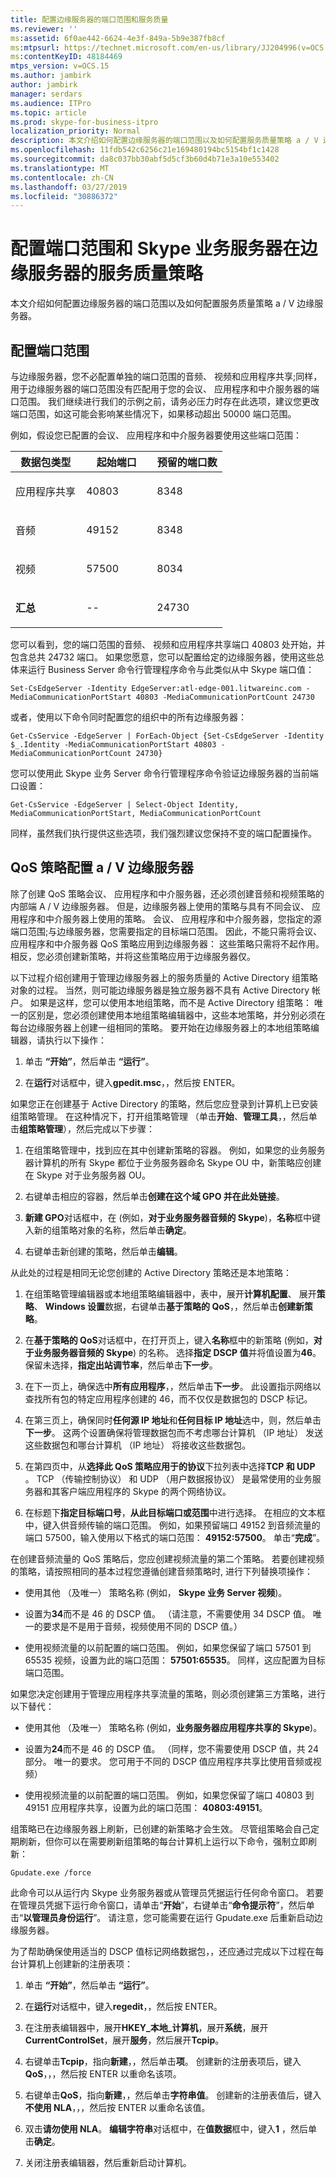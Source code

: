```yaml
---
title: 配置边缘服务器的端口范围和服务质量
ms.reviewer: ''
ms:assetid: 6f0ae442-6624-4e3f-849a-5b9e387fb8cf
ms:mtpsurl: https://technet.microsoft.com/en-us/library/JJ204996(v=OCS.15)
ms:contentKeyID: 48184469
mtps_version: v=OCS.15
ms.author: jambirk
author: jambirk
manager: serdars
ms.audience: ITPro
ms.topic: article
ms.prod: skype-for-business-itpro
localization_priority: Normal
description: 本文介绍如何配置边缘服务器的端口范围以及如何配置服务质量策略 a / V 边缘服务器。
ms.openlocfilehash: 11fdb542c6256c21e169480194bc5154bf1c1428
ms.sourcegitcommit: da8c037bb30abf5d5cf3b60d4b71e3a10e553402
ms.translationtype: MT
ms.contentlocale: zh-CN
ms.lasthandoff: 03/27/2019
ms.locfileid: "30886372"
---
```

# <a name="configuring-port-ranges-and-a-quality-of-service-policy-for-your-edge-servers-in-skype-for-business-server"></a>配置端口范围和 Skype 业务服务器在边缘服务器的服务质量策略

本文介绍如何配置边缘服务器的端口范围以及如何配置服务质量策略 a / V 边缘服务器。

## <a name="configure-port-ranges"></a>配置端口范围

与边缘服务器，您不必配置单独的端口范围的音频、 视频和应用程序共享;同样，用于边缘服务器的端口范围没有匹配用于您的会议、 应用程序和中介服务器的端口范围。 我们继续进行我们的示例之前，请务必压力时存在此选项，建议您更改端口范围，如这可能会影响某些情况下，如果移动超出 50000 端口范围。

例如，假设您已配置的会议、 应用程序和中介服务器要使用这些端口范围：


<table>
<colgroup>
<col style="width: 33%" />
<col style="width: 33%" />
<col style="width: 33%" />
</colgroup>
<thead>
<tr class="header">
<th>数据包类型</th>
<th>起始端口</th>
<th>预留的端口数</th>
</tr>
</thead>
<tbody>
<tr class="odd">
<td><p>应用程序共享</p></td>
<td><p>40803</p></td>
<td><p>8348</p></td>
</tr>
<tr class="even">
<td><p>音频</p></td>
<td><p>49152</p></td>
<td><p>8348</p></td>
</tr>
<tr class="odd">
<td><p>视频</p></td>
<td><p>57500</p></td>
<td><p>8034</p></td>
</tr>
<tr class="even">
<td><p><strong>汇总</strong></p></td>
<td><p>--</p></td>
<td><p>24730</p></td>
</tr>
</tbody>
</table>


您可以看到，您的端口范围的音频、 视频和应用程序共享端口 40803 处开始，并包含总共 24732 端口。 如果您愿意，您可以配置给定的边缘服务器，使用这些总体来运行 Business Server 命令行管理程序命令与此类似从中 Skype 端口值：

    Set-CsEdgeServer -Identity EdgeServer:atl-edge-001.litwareinc.com -MediaCommunicationPortStart 40803 -MediaCommunicationPortCount 24730

或者，使用以下命令同时配置您的组织中的所有边缘服务器：

    Get-CsService -EdgeServer | ForEach-Object {Set-CsEdgeServer -Identity $_.Identity -MediaCommunicationPortStart 40803 -MediaCommunicationPortCount 24730}

您可以使用此 Skype 业务 Server 命令行管理程序命令验证边缘服务器的当前端口设置：

    Get-CsService -EdgeServer | Select-Object Identity, MediaCommunicationPortStart, MediaCommunicationPortCount

同样，虽然我们执行提供这些选项，我们强烈建议您保持不变的端口配置操作。

## <a name="configure-a-qos-policy-for-your-av-edge-servers"></a>QoS 策略配置 a / V 边缘服务器

除了创建 QoS 策略会议、 应用程序和中介服务器，还必须创建音频和视频策略的内部端 A / V 边缘服务器。 但是，边缘服务器上使用的策略与具有不同会议、 应用程序和中介服务器上使用的策略。 会议、 应用程序和中介服务器，您指定的源端口范围;与边缘服务器，您需要指定的目标端口范围。 因此，不能只需将会议、 应用程序和中介服务器 QoS 策略应用到边缘服务器： 这些策略只需将不起作用。 相反，您必须创建新策略，并将这些策略应用于边缘服务器仅。

以下过程介绍创建用于管理边缘服务器上的服务质量的 Active Directory 组策略对象的过程。 当然，则可能边缘服务器是独立服务器不具有 Active Directory 帐户。 如果是这样，您可以使用本地组策略，而不是 Active Directory 组策略： 唯一的区别是，您必须创建使用本地组策略编辑器中，这些本地策略，并分别必须在每台边缘服务器上创建一组相同的策略。 要开始在边缘服务器上的本地组策略编辑器，请执行以下操作：

1.  单击 **“开始”**，然后单击 **“运行”**。

2.  在**运行**对话框中，键入**gpedit.msc**，，然后按 ENTER。

如果您正在创建基于 Active Directory 的策略，然后您应登录到计算机上已安装组策略管理。 在这种情况下，打开组策略管理 （单击**开始**、**管理工具**，，然后单击**组策略管理**），然后完成以下步骤：

1.  在组策略管理中，找到应在其中创建新策略的容器。 例如，如果您的业务服务器计算机的所有 Skype 都位于业务服务器命名 Skype OU 中，新策略应创建在 Skype 对于业务服务器 OU。

2.  右键单击相应的容器，然后单击**创建在这个域 GPO 并在此处链接**。

3.  **新建 GPO**对话框中，在 (例如，**对于业务服务器音频的 Skype**)，**名称**框中键入新的组策略对象的名称，然后单击**确定**。

4.  右键单击新创建的策略，然后单击**编辑**。

从此处的过程是相同无论您创建的 Active Directory 策略还是本地策略：

1.  在组策略管理编辑器或本地组策略编辑器中，表中，展开**计算机配置**、 展开**策略**、 **Windows 设置**数据，右键单击**基于策略的 QoS**，，然后单击**创建新策略**。

2.  在**基于策略的 QoS**对话框中，在打开页上，键入**名称**框中的新策略 (例如，**对于业务服务器音频的 Skype**) 的名称。 选择**指定 DSCP 值**并将值设置为**46**。 保留未选择，**指定出站调节率**，然后单击**下一步**。

3.  在下一页上，确保选中**所有应用程序**，，然后单击**下一步**。 此设置指示网络以查找所有包的特定应用程序创建的 46，而不仅仅是数据包的 DSCP 标记。

4.  在第三页上，确保同时**任何源 IP 地址**和**任何目标 IP 地址**选中，则，然后单击**下一步**。 这两个设置确保将管理数据包而不考虑哪台计算机 （IP 地址） 发送这些数据包和哪台计算机 （IP 地址） 将接收这些数据包。

5.  在第四页中，从**选择此 QoS 策略应用于的协议**下拉列表中选择**TCP 和 UDP** 。 TCP （传输控制协议） 和 UDP （用户数据报协议） 是最常使用的业务服务器和其客户端应用程序的 Skype 的两个网络协议。

6.  在标题下**指定目标端口号**，**从此目标端口或范围**中进行选择。 在相应的文本框中，键入供音频传输的端口范围。 例如，如果预留端口 49152 到音频流量的端口 57500，输入使用以下格式的端口范围： **49152:57500**。 单击“**完成**”。

在创建音频流量的 QoS 策略后，您应创建视频流量的第二个策略。 若要创建视频的策略，请按照相同的基本过程您遵循创建音频策略时, 进行下列替换项操作：

  - 使用其他 （及唯一） 策略名称 (例如， **Skype 业务 Server 视频**)。

  - 设置为**34**而不是 46 的 DSCP 值。 （请注意，不需要使用 34 DSCP 值。 唯一的要求是不是用于音频，视频使用不同的 DSCP 值。）

  - 使用视频流量的以前配置的端口范围。 例如，如果您保留了端口 57501 到 65535 视频，设置为此的端口范围： **57501:65535**。 同样，这应配置为目标端口范围。

如果您决定创建用于管理应用程序共享流量的策略，则必须创建第三方策略，进行以下替代：

  - 使用其他 （及唯一） 策略名称 (例如，**业务服务器应用程序共享的 Skype**)。

  - 设置为**24**而不是 46 的 DSCP 值。 （同样，您不需要使用 DSCP 值，共 24 部分。 唯一的要求。 您可用于不同的 DSCP 值应用程序共享比使用音频或视频）

  - 使用视频流量的以前配置的端口范围。 例如，如果您保留了端口 40803 到 49151 应用程序共享，设置为此的端口范围： **40803:49151**。

组策略已在边缘服务器上刷新，已创建的新策略才会生效。 尽管组策略会自己定期刷新，但你可以在需要刷新组策略的每台计算机上运行以下命令，强制立即刷新：

    Gpudate.exe /force

此命令可以从运行内 Skype 业务服务器或从管理员凭据运行任何命令窗口。 若要在管理员凭据下运行命令窗口，请单击“**开始**”，右键单击“**命令提示符**”，然后单击“**以管理员身份运行**”。 请注意，您可能需要在运行 Gpudate.exe 后重新启动边缘服务器。

为了帮助确保使用适当的 DSCP 值标记网络数据包，，还应通过完成以下过程在每台计算机上创建新的注册表项：

1.  单击 **“开始”**，然后单击 **“运行”**。

2.  在**运行**对话框中，键入**regedit**，，然后按 ENTER。

3.  在注册表编辑器中，展开**HKEY\_本地\_计算机**，展开**系统**，展开**CurrentControlSet**，展开**服务**，然后展开**Tcpip**。

4.  右键单击**Tcpip**，指向**新建**，，然后单击**项**。 创建新的注册表项后，键入**QoS**，，，然后按 ENTER 以重命名该项。

5.  右键单击**QoS**，指向**新建**，，然后单击**字符串值**。 创建新的注册表值后，键入**不使用 NLA**，，，然后按 ENTER 以重命名该值。

6.  双击**请勿使用 NLA**。 **编辑字符串**对话框中，在**值数据**框中，键入**1** ，然后单击**确定**。

7.  关闭注册表编辑器，然后重新启动计算机。
